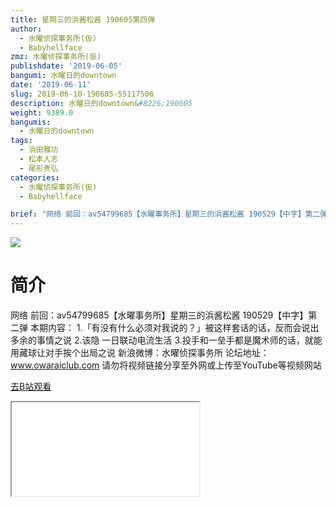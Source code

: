 ```yaml
---
title: 星期三的浜酱松酱 190605第四弹
author:
  - 水曜侦探事务所(仮)
  - Babyhellface
zmz: 水曜侦探事务所(仮)
publishdate: '2019-06-05'
bangumi: 水曜日的downtown
date: '2019-06-11'
slug: 2019-06-10-190605-55117506
description: 水曜日的downtown&#8226;190605
weight: 9389.0
bangumis:
  - 水曜日的downtown
tags:
  - 浜田雅功
  - 松本人志
  - 尾形贵弘
categories:
  - 水曜侦探事务所(仮)
  - Babyhellface

brief: "网络 前回：av54799685【水曜事务所】星期三的浜酱松酱 190529【中字】第二弹 本期内容： 1.「有没有什么必须对我说的？」被这样套话的话，反而会说出多余的事情之说 2.该隐 一日联动电流生活 3.投手和一垒手都是魔术师的话，就能用藏球让对手挨个出局之说 新浪微博：水曜侦探事务所 论坛地址：www.owaraiclub.com 请勿将视频链接分享至外网或上传至YouTube等视频网站"
---
```

![](https://raw.githubusercontent.com/tcgriffith/owaraisite/master/static/tmpimg/6b60228fa961bf20b94cb828a588cfe43fc829e9.jpg.480.jpg)
# 简介  
网络
前回：av54799685【水曜事务所】星期三的浜酱松酱 190529【中字】第二弹
本期内容：
1.「有没有什么必须对我说的？」被这样套话的话，反而会说出多余的事情之说
2.该隐 一日联动电流生活
3.投手和一垒手都是魔术师的话，就能用藏球让对手挨个出局之说
新浪微博：水曜侦探事务所 论坛地址：www.owaraiclub.com
请勿将视频链接分享至外网或上传至YouTube等视频网站  

[去B站观看](https://www.bilibili.com/video/av55117506/)
<div class ="resp-container"><iframe class="testiframe" src="//player.bilibili.com/player.html?aid=55117506"", scrolling="no", allowfullscreen="true" > </iframe></div> 
